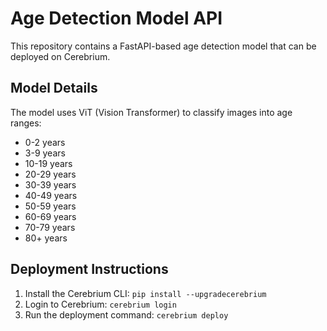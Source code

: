 # Age Detection Model API

This repository contains a FastAPI-based age detection model that can be deployed on Cerebrium.

## Model Details
The model uses ViT (Vision Transformer) to classify images into age ranges:
- 0-2 years
- 3-9 years  
- 10-19 years
- 20-29 years
- 30-39 years
- 40-49 years
- 50-59 years
- 60-69 years
- 70-79 years
- 80+ years

## Deployment Instructions

1. Install the Cerebrium CLI: `pip install --upgradecerebrium`
2. Login to Cerebrium: `cerebrium login`
3. Run the deployment command: `cerebrium deploy`

